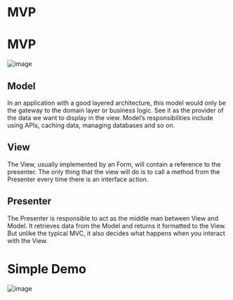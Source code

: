 # MVP

# MVP


![image](https://user-images.githubusercontent.com/20264622/109277297-1df24480-7852-11eb-9801-3ba08b3da650.png)



## Model

In an application with a good layered architecture, this model would only be the gateway to the domain layer or business logic. See it as the provider of the data we want to display in the view. Model’s responsibilities include using APIs, caching data, managing databases and so on.

## View

The View, usually implemented by an Form, will contain a reference to the presenter. The only thing that the view will do is to call a method from the Presenter every time there is an interface action.

## Presenter
The Presenter is responsible to act as the middle man between View and Model. It retrieves data from the Model and returns it formatted to the View. But unlike the typical MVC, it also decides what happens when you interact with the View.

# Simple Demo

![image](https://user-images.githubusercontent.com/20264622/109278681-c359e800-7853-11eb-9ec5-cc4f0a97dc0d.png)
